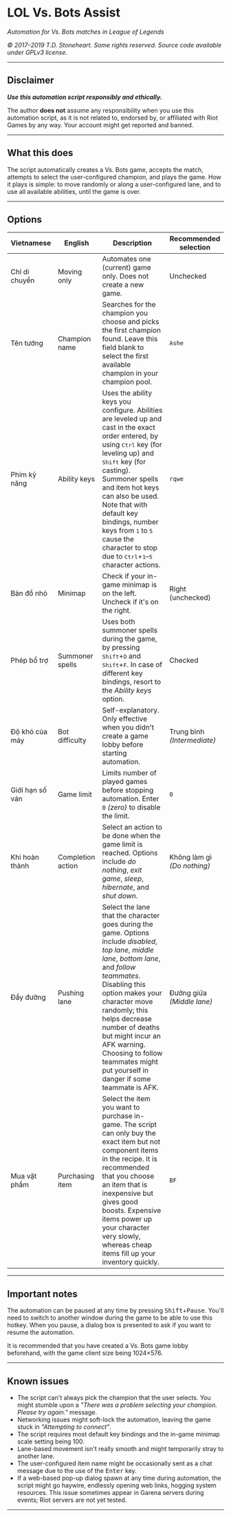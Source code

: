 # LOL Vs. Bots Assist

_Automation for Vs. Bots matches in League of Legends_

_© 2017–2019 T.D. Stoneheart. Some rights reserved. Source code available under GPLv3 license._

-----

## Disclaimer

***Use this automation script responsibly and ethically.***

The author **does not** assume any responsibility when you use this automation script, as it is not related to, endorsed by, or affiliated with Riot Games by any way. Your account might get reported and banned.

-----

## What this does

The script automatically creates a Vs. Bots game, accepts the match, attempts to select the user-configured champion, and plays the game. How it plays is simple: to move randomly or along a user-configured lane, and to use all available abilities, until the game is over.

-----

## Options

|  Vietnamese  |  English  |  Description  |  Recommended selection  |
|-----|-----|-----|-----|
|Chỉ di chuyển |Moving only |Automates one (current) game only. Does not create a new game. |Unchecked |
|Tên tướng |Champion name |Searches for the champion you choose and picks the first champion found. Leave this field blank to select the first available champion in your champion pool. |`Ashe` |
|Phím kỹ năng |Ability keys |Uses the ability keys you configure. Abilities are leveled up and cast in the exact order entered, by using <kbd>Ctrl</kbd> key (for leveling up) and <kbd>Shift</kbd> key (for casting). Summoner spells and item hot keys can also be used. Note that with default key bindings, number keys from <kbd>1</kbd> to <kbd>5</kbd> cause the character to stop due to <kbd>Ctrl</kbd>+<kbd>1</kbd>–<kbd>5</kbd> character actions. |`rqwe` |
|Bản đồ nhỏ |Minimap |Check if your in-game minimap is on the left. Uncheck if it's on the right. |Right (unchecked) |
|Phép bổ trợ |Summoner spells |Uses both summoner spells during the game, by pressing <kbd>Shift</kbd>+<kbd>D</kbd> and <kbd>Shift</kbd>+<kbd>F</kbd>. In case of different key bindings, resort to the _Ability keys_ option. |Checked |
|Độ khó của máy |Bot difficulty |Self-explanatory. Only effective when you didn't create a game lobby before starting automation. |Trung bình _(Intermediate)_ |
|Giới hạn số ván |Game limit |Limits number of played games before stopping automation. Enter `0` _(zero)_ to disable the limit. |`0` |
|Khi hoàn thành |Completion action |Select an action to be done when the game limit is reached. Options include _do nothing_, _exit game_, _sleep_, _hibernate_, and _shut down_. |Không làm gì _(Do nothing)_ |
|Đẩy đường |Pushing lane |Select the lane that the character goes during the game. Options include _disabled_, _top lane_, _middle lane_, _bottom lane_, and _follow teammates_. Disabling this option makes your character move randomly; this helps decrease number of deaths but might incur an AFK warning. Choosing to follow teammates might put yourself in danger if some teammate is AFK. |Đường giữa _(Middle lane)_ |
|Mua vật phẩm |Purchasing item |Select the item you want to purchase in-game. The script can only buy the exact item but not component items in the recipe. It is recommended that you choose an item that is inexpensive but gives good boosts. Expensive items power up your character very slowly, whereas cheap items fill up your inventory quickly. |`BF` |

-----

## Important notes

The automation can be paused at any time by pressing <kbd>Shift</kbd>+<kbd>Pause</kbd>. You'll need to switch to another window during the game to be able to use this hotkey. When you pause, a dialog box is presented to ask if you want to resume the automation.

It is recommended that you have created a Vs. Bots game lobby beforehand, with the game client size being 1024×576.

-----

## Known issues

* The script can't always pick the champion that the user selects. You might stumble upon a _"There was a problem selecting your champion. Please try again."_ message.
* Networking issues might soft-lock the automation, leaving the game stuck in _"Attempting to connect"_.
* The script requires most default key bindings and the in-game minimap scale setting being 100.
* Lane-based movement isn't really smooth and might temporarily stray to another lane.
* The user-configured item name might be occasionally sent as a chat message due to the use of the <kbd>Enter</kbd> key.
* If a web-based pop-up dialog spawn at any time during automation, the script might go haywire, endlessly opening web links, hogging system resources. This issue sometimes appear in Garena servers during events; Riot servers are not yet tested.

-----

